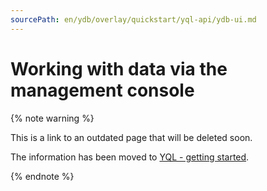 ```yaml
---
sourcePath: en/ydb/overlay/quickstart/yql-api/ydb-ui.md
---
```

# Working with data via the management console

{% note warning %}

This is a link to an outdated page that will be deleted soon.

The information has been moved to [YQL - getting started](../../getting_started/yql.md).

{% endnote %}
